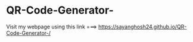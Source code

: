 # QR-Code-Generator-
Visit my webpage using this link ===>
https://sayanghosh24.github.io/QR-Code-Generator-/
